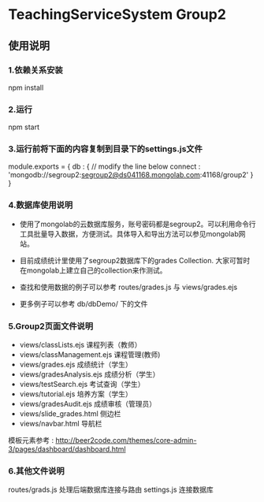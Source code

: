 # TeachingServiceSystem Group2
## 使用说明

### 1.依赖关系安装
 npm install

### 2.运行
 npm start

### 3.运行前将下面的内容复制到目录下的settings.js文件

  module.exports = {
    db : {
      // modify the line below
      connect : 'mongodb://segroup2:segroup2@ds041168.mongolab.com:41168/group2'
    }
  }

### 4.数据库使用说明    

* 使用了mongolab的云数据库服务，账号密码都是segroup2。可以利用命令行工具批量导入数据，方便测试。具体导入和导出方法可以参见mongolab网站。

* 目前成绩统计里使用了segroup2数据库下的grades Collection. 大家可暂时在mongolab上建立自己的collection来作测试。

* 查找和使用数据的例子可以参考 routes/grades.js 与 views/grades.ejs
* 更多例子可以参考 db/dbDemo/ 下的文件

### 5.Group2页面文件说明

  * views/classLists.ejs  课程列表（教师）
  * views/classManagement.ejs  课程管理(教师)
  * views/grades.ejs  成绩统计（学生）
  * views/gradesAnalysis.ejs  成绩分析（学生）
  * views/testSearch.ejs  考试查询（学生）
  * views/tutorial.ejs  培养方案（学生）
  * views/gradesAudit.ejs  成绩审核（管理员）
  * views/slide_grades.html  侧边栏
  * views/navbar.html  导航栏

  模板元素参考 : http://beer2code.com/themes/core-admin-3/pages/dashboard/dashboard.html

### 6.其他文件说明

routes/grads.js  处理后端数据库连接与路由
settings.js 连接数据库
